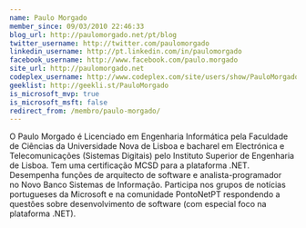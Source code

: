 ```yaml
---
name: Paulo Morgado
member_since: 09/03/2010 22:46:33
blog_url: http://paulomorgado.net/pt/blog
twitter_username: http://twitter.com/paulomorgado
linkedin_username: http://pt.linkedin.com/in/paulomorgado
facebook_username: http://www.facebook.com/paulo.morgado
site_url: http://paulomorgado.net
codeplex_username: http://www.codeplex.com/site/users/show/PauloMorgado
geeklist: http://geekli.st/PauloMorgado
is_microsoft_mvp: true
is_microsoft_msft: false
redirect_from: /membro/paulo-morgado/
---
```

O Paulo Morgado é Licenciado em Engenharia Informática pela Faculdade de Ciências da Universidade Nova de Lisboa e bacharel em Electrónica e Telecomunicações (Sistemas Digitais) pelo Instituto Superior de Engenharia de Lisboa. Tem uma certificação MCSD para a plataforma .NET.
Desempenha funções de arquitecto de software e analista-programador no&#160;Novo Banco Sistemas de Informação.&#160;Participa nos grupos de notícias portugueses da Microsoft e na comunidade PontoNetPT respondendo a questões sobre desenvolvimento de software (com especial foco na plataforma .NET).